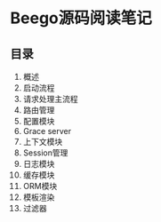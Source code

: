 # Beego源码阅读笔记

## 目录

1. 概述
2. 启动流程
3. 请求处理主流程
4. 路由管理
5. 配置模块
6. Grace server
7. 上下文模块
8. Session管理
9. 日志模块
10. 缓存模块
11. ORM模块
12. 模板渲染
13. 过滤器

